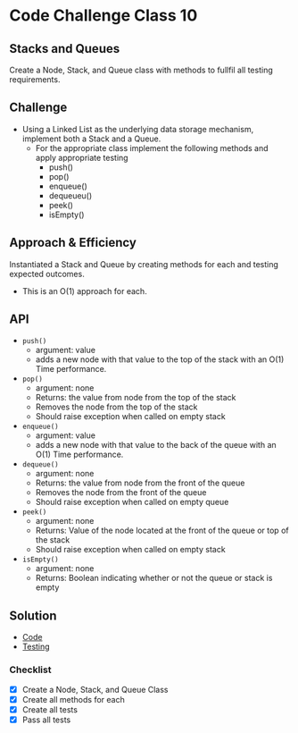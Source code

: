 # Code Challenge Class 10

## Stacks and Queues

Create a Node, Stack, and Queue class with methods to fullfil all testing requirements.

## Challenge

- Using a Linked List as the underlying data storage mechanism, implement both a Stack and a Queue.
  - For the appropriate class implement the following methods and apply appropriate testing
    - push()
    - pop()
    - enqueue()
    - dequeueu()
    - peek()
    - isEmpty()

## Approach & Efficiency

Instantiated a Stack and Queue by creating methods for each and testing expected outcomes.

- This is an O(1) approach for each.

## API

- `push()`
  - argument: value
  - adds a new node with that value to the top of the stack with an O(1) Time performance.
- `pop()`
  - argument: none
  - Returns: the value from node from the top of the stack
  - Removes the node from the top of the stack
  - Should raise exception when called on empty stack
- `enqueue()`
  - argument: value
  - adds a new node with that value to the back of the queue with an O(1) Time performance.
- `dequeue()`
  - argument: none
  - Returns: the value from node from the front of the queue
  - Removes the node from the front of the queue
  - Should raise exception when called on empty queue
- `peek()`
  - argument: none
  - Returns: Value of the node located at the front of the queue or top of the stack
  - Should raise exception when called on empty stack
- `isEmpty()`
  - argument: none
  - Returns: Boolean indicating whether or not the queue or stack is empty

## Solution

- [Code](/javascript/401-code-challenges/stack-and-queue/index.js)
- [Testing](/javascript/401-code-challenges/stack-and-queue/__tests__/index.test.js)

### Checklist

- [x] Create a Node, Stack, and Queue Class
- [x] Create all methods for each
- [x] Create all tests
- [x] Pass all tests

